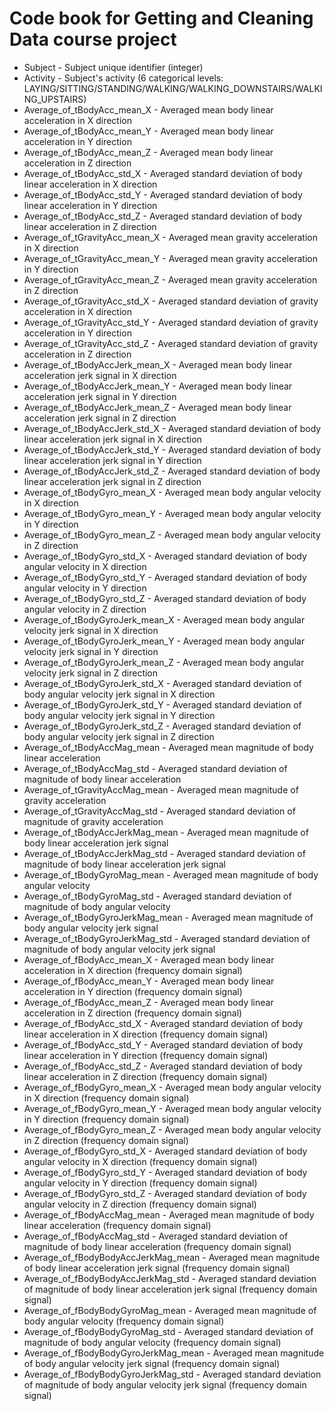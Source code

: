 # Code book for Getting and Cleaning Data course project

* Subject - Subject unique identifier (integer)
* Activity - Subject's activity (6 categorical levels: LAYING/SITTING/STANDING/WALKING/WALKING_DOWNSTAIRS/WALKING_UPSTAIRS)
* Average_of_tBodyAcc_mean_X - Averaged mean body linear acceleration in X direction
* Average_of_tBodyAcc_mean_Y - Averaged mean body linear acceleration in Y direction
* Average_of_tBodyAcc_mean_Z - Averaged mean body linear acceleration in Z direction
* Average_of_tBodyAcc_std_X - Averaged standard deviation of body linear acceleration in X direction
* Average_of_tBodyAcc_std_Y - Averaged standard deviation of body linear acceleration in Y direction
* Average_of_tBodyAcc_std_Z - Averaged standard deviation of body linear acceleration in Z direction
* Average_of_tGravityAcc_mean_X - Averaged mean gravity acceleration in X direction
* Average_of_tGravityAcc_mean_Y - Averaged mean gravity acceleration in Y direction
* Average_of_tGravityAcc_mean_Z - Averaged mean gravity acceleration in Z direction
* Average_of_tGravityAcc_std_X - Averaged standard deviation of gravity acceleration in X direction
* Average_of_tGravityAcc_std_Y - Averaged standard deviation of gravity acceleration in Y direction
* Average_of_tGravityAcc_std_Z - Averaged standard deviation of gravity acceleration in Z direction
* Average_of_tBodyAccJerk_mean_X - Averaged mean body linear acceleration jerk signal in X direction
* Average_of_tBodyAccJerk_mean_Y - Averaged mean body linear acceleration jerk signal in Y direction
* Average_of_tBodyAccJerk_mean_Z - Averaged mean body linear acceleration jerk signal in Z direction
* Average_of_tBodyAccJerk_std_X - Averaged standard deviation of body linear acceleration jerk signal in X direction
* Average_of_tBodyAccJerk_std_Y - Averaged standard deviation of body linear acceleration jerk signal in Y direction
* Average_of_tBodyAccJerk_std_Z - Averaged standard deviation of body linear acceleration jerk signal in Z direction
* Average_of_tBodyGyro_mean_X - Averaged mean body angular velocity  in X direction
* Average_of_tBodyGyro_mean_Y - Averaged mean body angular velocity in Y direction
* Average_of_tBodyGyro_mean_Z - Averaged mean body angular velocity in Z direction
* Average_of_tBodyGyro_std_X - Averaged standard deviation of body angular velocity in X direction
* Average_of_tBodyGyro_std_Y - Averaged standard deviation of body angular velocity in Y direction
* Average_of_tBodyGyro_std_Z - Averaged standard deviation of body angular velocity in Z direction
* Average_of_tBodyGyroJerk_mean_X - Averaged mean body angular velocity jerk signal in X direction
* Average_of_tBodyGyroJerk_mean_Y - Averaged mean body angular velocity jerk signal in Y direction
* Average_of_tBodyGyroJerk_mean_Z - Averaged mean body angular velocity jerk signal in Z direction
* Average_of_tBodyGyroJerk_std_X - Averaged standard deviation of body angular velocity jerk signal in X direction
* Average_of_tBodyGyroJerk_std_Y - Averaged standard deviation of body angular velocity jerk signal in Y direction
* Average_of_tBodyGyroJerk_std_Z - Averaged standard deviation of body angular velocity jerk signal in Z direction
* Average_of_tBodyAccMag_mean - Averaged mean magnitude of body linear acceleration
* Average_of_tBodyAccMag_std - Averaged standard deviation of magnitude of body linear acceleration
* Average_of_tGravityAccMag_mean - Averaged mean magnitude of gravity acceleration
* Average_of_tGravityAccMag_std - Averaged standard deviation of magnitude of gravity acceleration
* Average_of_tBodyAccJerkMag_mean - Averaged mean magnitude of body linear acceleration jerk signal
* Average_of_tBodyAccJerkMag_std - Averaged standard deviation of magnitude of body linear acceleration jerk signal
* Average_of_tBodyGyroMag_mean - Averaged mean magnitude of body angular velocity
* Average_of_tBodyGyroMag_std - Averaged standard deviation of magnitude of body angular velocity
* Average_of_tBodyGyroJerkMag_mean - Averaged mean magnitude of body angular velocity jerk signal
* Average_of_tBodyGyroJerkMag_std - Averaged standard deviation of magnitude of body angular velocity jerk signal
* Average_of_fBodyAcc_mean_X - Averaged mean body linear acceleration in X direction (frequency domain signal)
* Average_of_fBodyAcc_mean_Y - Averaged mean body linear acceleration in Y direction (frequency domain signal)
* Average_of_fBodyAcc_mean_Z - Averaged mean body linear acceleration in Z direction (frequency domain signal)
* Average_of_fBodyAcc_std_X - Averaged standard deviation of body linear acceleration in X direction (frequency domain signal)
* Average_of_fBodyAcc_std_Y - Averaged standard deviation of body linear acceleration in Y direction (frequency domain signal)
* Average_of_fBodyAcc_std_Z - Averaged standard deviation of body linear acceleration in Z direction (frequency domain signal)
* Average_of_fBodyGyro_mean_X - Averaged mean body angular velocity  in X direction (frequency domain signal)
* Average_of_fBodyGyro_mean_Y - Averaged mean body angular velocity in Y direction (frequency domain signal)
* Average_of_fBodyGyro_mean_Z - Averaged mean body angular velocity in Z direction (frequency domain signal)
* Average_of_fBodyGyro_std_X - Averaged standard deviation of body angular velocity in X direction (frequency domain signal)
* Average_of_fBodyGyro_std_Y - Averaged standard deviation of body angular velocity in Y direction (frequency domain signal)
* Average_of_fBodyGyro_std_Z - Averaged standard deviation of body angular velocity in Z direction (frequency domain signal)
* Average_of_fBodyAccMag_mean - Averaged mean magnitude of body linear acceleration (frequency domain signal)
* Average_of_fBodyAccMag_std - Averaged standard deviation of magnitude of body linear acceleration (frequency domain signal)
* Average_of_fBodyBodyAccJerkMag_mean - Averaged mean magnitude of body linear acceleration jerk signal (frequency domain signal)
* Average_of_fBodyBodyAccJerkMag_std - Averaged standard deviation of magnitude of body linear acceleration jerk signal (frequency domain signal)
* Average_of_fBodyBodyGyroMag_mean - Averaged mean magnitude of body angular velocity (frequency domain signal)
* Average_of_fBodyBodyGyroMag_std - Averaged standard deviation of magnitude of body angular velocity (frequency domain signal)
* Average_of_fBodyBodyGyroJerkMag_mean - Averaged mean magnitude of body angular velocity jerk signal (frequency domain signal)
* Average_of_fBodyBodyGyroJerkMag_std - Averaged standard deviation of magnitude of body angular velocity jerk signal (frequency domain signal)
